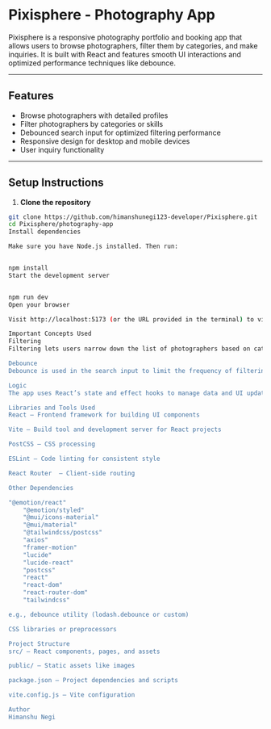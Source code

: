 # Pixisphere - Photography App

Pixisphere is a responsive photography portfolio and booking app that allows users to browse photographers, filter them by categories, and make inquiries. It is built with React and features smooth UI interactions and optimized performance techniques like debounce.

---

## Features

- Browse photographers with detailed profiles  
- Filter photographers by categories or skills  
- Debounced search input for optimized filtering performance  
- Responsive design for desktop and mobile devices  
- User inquiry functionality  

---

## Setup Instructions

1. **Clone the repository**

```bash
git clone https://github.com/himanshunegi123-developer/Pixisphere.git
cd Pixisphere/photography-app
Install dependencies

Make sure you have Node.js installed. Then run:


npm install
Start the development server


npm run dev
Open your browser

Visit http://localhost:5173 (or the URL provided in the terminal) to view the app.

Important Concepts Used
Filtering
Filtering lets users narrow down the list of photographers based on categories, skills, or search terms. It dynamically updates the displayed list by checking each photographer's attributes against the selected filters.

Debounce
Debounce is used in the search input to limit the frequency of filtering operations. It waits for the user to stop typing for a short delay before executing the filter logic, improving performance by avoiding excessive re-renders.

Logic
The app uses React’s state and effect hooks to manage data and UI updates. The filtering logic combines category filters and search input to display matching photographers. Debounce is implemented to optimize filtering efficiency.

Libraries and Tools Used
React — Frontend framework for building UI components

Vite — Build tool and development server for React projects

PostCSS — CSS processing

ESLint — Code linting for consistent style

React Router  — Client-side routing

Other Dependencies

"@emotion/react"
    "@emotion/styled"
    "@mui/icons-material"
    "@mui/material"
    "@tailwindcss/postcss"
    "axios"
    "framer-motion"
    "lucide"
    "lucide-react"
    "postcss"
    "react"
    "react-dom"
    "react-router-dom"
    "tailwindcss"

e.g., debounce utility (lodash.debounce or custom)

CSS libraries or preprocessors

Project Structure
src/ — React components, pages, and assets

public/ — Static assets like images

package.json — Project dependencies and scripts

vite.config.js — Vite configuration

Author
Himanshu Negi

